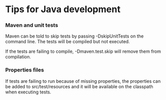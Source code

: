 # Tips for Java development

### Maven and unit tests

Maven can be told to skip tests by passing -DskipUnitTests on the command line.
The tests will be compiled but not executed.

If the tests are failing to compile, -Dmaven.test.skip will remove them from
compilation.

### Properties files

If tests are failing to run because of missing properties, the properties can
be added to src/test/resources and it will be available on the classpath when
executing tests.
